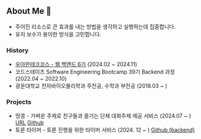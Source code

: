 ## About Me 👋

- 주어진 리소스로 큰 효과를 내는 방법을 생각하고 실행하는데 집중합니다.
- 유지 보수가 용이한 방식을 고민합니다.

### History

- [우아한테크코스 - 웹 백엔드 6기](./2024/WOOWA_COURSE.md) (2024.02 ~ 2024.11)
- 코드스테이츠 Software Engineering Bootcamp 39기 Backend 과정 (2022.04 ~ 2022.10)
- 광운대학교 전자바이오물리학과 주전공, 수학과 부전공 (2018.03 ~ )

### Projects

- 땅콩 - 가벼운 주제로 친구들과 즐기는 단체 대화주제 제공 서비스 (2024.07 ~ ) [URL](https://ddangkong.kr/) [Github](https://github.com/woowacourse-teams/2024-ddangkong)
- 토론 타이머 - 토론 진행을 위한 타이머 서비스 (2024. 12 ~ ) [Github (backend)](https://github.com/debate-timer/debate-timer-be)
